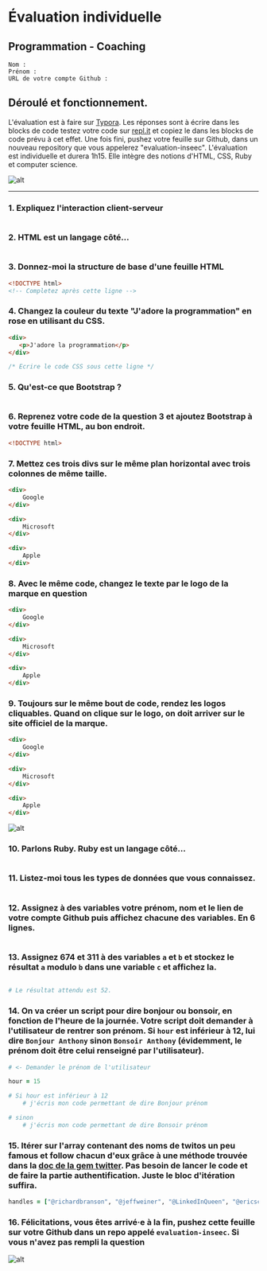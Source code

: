 # Évaluation individuelle

## Programmation - Coaching

```
Nom : 
Prénom : 
URL de votre compte Github : 
```

## Déroulé et fonctionnement. 

L'évaluation est à faire sur [Typora](https://typora.io/). Les réponses sont à écrire dans les blocks de code
testez votre code sur [repl.it](https://repl.it/) et copiez le dans les blocks de code prévu à cet effet. 
Une fois fini, pushez votre feuille sur Github, dans un nouveau repository que vous appelerez "evaluation-inseec".
L'évaluation est individuelle et durera 1h15. Elle intègre des notions d'HTML, CSS, Ruby et computer science. 

![alt](https://media.giphy.com/media/26xBBfd0ii1khakpy/giphy.gif)

------

### 1. Expliquez l'interaction client-serveur

```t

```



 ### 2. HTML est un langage côté... 

```

```



### 3. Donnez-moi la structure de base d'une feuille HTML

```html
<!DOCTYPE html>
<!-- Completez après cette ligne -->
```



### 4. Changez la couleur du texte "J'adore la programmation" en rose en utilisant du CSS.

```html
<div>
   <p>J'adore la programmation</p>
</div>
```

```css
/* Ecrire le code CSS sous cette ligne */

```



### 5. Qu'est-ce que Bootstrap ?

```

```



### 6. Reprenez votre code de la question 3 et ajoutez Bootstrap à votre feuille HTML, au bon endroit.

```html
<!DOCTYPE html>

```



### 7. Mettez ces trois divs sur le même plan horizontal avec trois colonnes de même taille.

```html
<div>
    Google
</div>

<div>
    Microsoft
</div>

<div>
    Apple
</div>
```



### 8. Avec le même code, changez le texte par le logo de la marque en question

```html
<div>
    Google
</div>

<div>
    Microsoft
</div>

<div>
    Apple
</div>
```

 

### 9. Toujours sur le même bout de code, rendez les logos cliquables. Quand on clique sur le logo, on doit arriver sur le site officiel de la marque.

```html
<div>
    Google
</div>

<div>
    Microsoft
</div>

<div>
    Apple
</div>
```

![alt](https://media.giphy.com/media/l0K4mbH4lKBhAPFU4/giphy.gif)

### 10. Parlons Ruby. Ruby est un langage côté...

```

```



### 11. Listez-moi tous les types de données que vous connaissez.

```

```



### 12. Assignez à des variables votre prénom, nom et le lien de votre compte Github puis affichez chacune des variables. En 6 lignes.

```ruby

```



### 13. Assignez 674 et 311 à des variables `a` et `b` et stockez le résultat `a` modulo `b` dans une variable `c` et affichez la. 

```ruby

# Le résultat attendu est 52. 
```



### 14. On va créer un script pour dire bonjour ou bonsoir, en fonction de l'heure de la journée. Votre script doit demander à l'utilisateur de rentrer son prénom. Si `hour` est inférieur à 12, lui dire `Bonjour Anthony` sinon `Bonsoir Anthony` (évidemment, le prénom doit être celui renseigné par l'utilisateur).

```Ruby
# <- Demander le prénom de l'utilisateur

hour = 15

# Si hour est inférieur à 12
	# j'écris mon code permettant de dire Bonjour prénom

# sinon
	# j'écris mon code permettant de dire Bonsoir prénom

```



### 15. Itérer sur l'array contenant des noms de twitos un peu famous et follow chacun d'eux grâce à une méthode trouvée dans la [doc de la gem twitter](https://github.com/sferik/twitter). Pas besoin de lancer le code et de faire la partie authentification. Juste le bloc d'itération suffira. 

```ruby
handles = ["@richardbranson", "@jeffweiner", "@LinkedInQueen", "@ericschmidt", "@elonmusk", "@petecashmore", "@SteveForbesCEO", "@mtbarra"]


```



### 16. Félicitations, vous êtes arrivé·e à la fin, pushez cette feuille sur votre Github dans un repo appelé `evaluation-inseec`. Si vous n'avez pas rempli la question 

![alt](https://media.giphy.com/media/l0MYJnJQ4EiYLxvQ4/giphy.gif)

